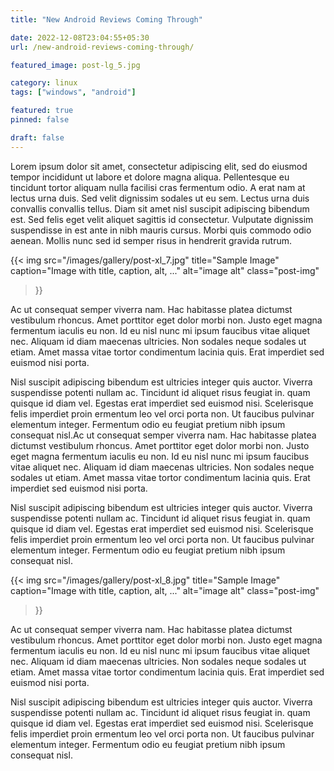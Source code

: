 ```yaml
---
title: "New Android Reviews Coming Through"

date: 2022-12-08T23:04:55+05:30
url: /new-android-reviews-coming-through/

featured_image: post-lg_5.jpg

category: linux
tags: ["windows", "android"]

featured: true
pinned: false

draft: false
---
```


Lorem ipsum dolor sit amet, consectetur adipiscing elit, sed do eiusmod tempor incididunt ut labore et dolore magna aliqua. Pellentesque eu tincidunt tortor aliquam nulla facilisi cras fermentum odio. A erat nam at lectus urna duis. Sed velit dignissim sodales ut eu sem. Lectus urna duis convallis convallis tellus. Diam sit amet nisl suscipit adipiscing bibendum est. Sed felis eget velit aliquet sagittis id consectetur. Vulputate dignissim suspendisse in est ante in nibh mauris cursus. Morbi quis commodo odio aenean. Mollis nunc sed id semper risus in hendrerit gravida rutrum. 



{{< img 
    src="/images/gallery/post-xl_7.jpg" 
    title="Sample Image" 
    caption="Image with title, caption, alt, ..." alt="image alt" 
    class="post-img"  
>}}
<!--more-->

Ac ut consequat semper viverra nam. Hac habitasse platea dictumst vestibulum rhoncus. Amet porttitor eget dolor morbi non. Justo eget magna fermentum iaculis eu non. Id eu nisl nunc mi ipsum faucibus vitae aliquet nec. Aliquam id diam maecenas ultricies. Non sodales neque sodales ut etiam. Amet massa vitae tortor condimentum lacinia quis. Erat imperdiet sed euismod nisi porta. 

Nisl suscipit adipiscing bibendum est ultricies integer quis auctor. Viverra suspendisse potenti nullam ac. Tincidunt id aliquet risus feugiat in.  quam quisque id diam vel. Egestas erat imperdiet sed euismod nisi. Scelerisque felis imperdiet proin ermentum leo vel orci porta non. Ut faucibus pulvinar elementum integer. Fermentum odio eu feugiat pretium nibh ipsum consequat nisl.Ac ut consequat semper viverra nam. Hac habitasse platea dictumst vestibulum rhoncus. Amet porttitor eget dolor morbi non. Justo eget magna fermentum iaculis eu non. Id eu nisl nunc mi ipsum faucibus vitae aliquet nec. Aliquam id diam maecenas ultricies. Non sodales neque sodales ut etiam. Amet massa vitae tortor condimentum lacinia quis. Erat imperdiet sed euismod nisi porta. 

Nisl suscipit adipiscing bibendum est ultricies integer quis auctor. Viverra suspendisse potenti nullam ac. Tincidunt id aliquet risus feugiat in.  quam quisque id diam vel. Egestas erat imperdiet sed euismod nisi. Scelerisque felis imperdiet proin ermentum leo vel orci porta non. Ut faucibus pulvinar elementum integer. Fermentum odio eu feugiat pretium nibh ipsum consequat nisl.


{{< img 
    src="/images/gallery/post-xl_8.jpg" 
    title="Sample Image" 
    caption="Image with title, caption, alt, ..." alt="image alt" 
    class="post-img"  
>}}

Ac ut consequat semper viverra nam. Hac habitasse platea dictumst vestibulum rhoncus. Amet porttitor eget dolor morbi non. Justo eget magna fermentum iaculis eu non. Id eu nisl nunc mi ipsum faucibus vitae aliquet nec. Aliquam id diam maecenas ultricies. Non sodales neque sodales ut etiam. Amet massa vitae tortor condimentum lacinia quis. Erat imperdiet sed euismod nisi porta. 

Nisl suscipit adipiscing bibendum est ultricies integer quis auctor. Viverra suspendisse potenti nullam ac. Tincidunt id aliquet risus feugiat in.  quam quisque id diam vel. Egestas erat imperdiet sed euismod nisi. Scelerisque felis imperdiet proin ermentum leo vel orci porta non. Ut faucibus pulvinar elementum integer. Fermentum odio eu feugiat pretium nibh ipsum consequat nisl.